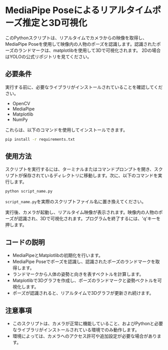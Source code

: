 # MediaPipe Poseによるリアルタイムポーズ推定と3D可視化

このPythonスクリプトは、リアルタイムでカメラからの映像を取得し、MediaPipe Poseを使用して映像内の人物のポーズを認識します。認識されたポーズのランドマークは、matplotlibを使用して3Dで可視化されます。
2Dの場合はYOLOの公式リポジトリを見てください。

## 必要条件

実行する前に、必要なライブラリがインストールされていることを確認してください。

- OpenCV
- MediaPipe
- Matplotlib
- NumPy

これらは、以下のコマンドを使用してインストールできます。

```bash
pip install -r requirements.txt
```

## 使用方法

スクリプトを実行するには、ターミナルまたはコマンドプロンプトを開き、スクリプトが保存されているディレクトリに移動します。次に、以下のコマンドを実行します。

```bash
python script_name.py
```

`script_name.py`を実際のスクリプトファイル名に置き換えてください。

実行後、カメラが起動し、リアルタイム映像が表示されます。映像内の人物のポーズが認識され、3Dで可視化されます。プログラムを終了するには、'q'キーを押します。

## コードの説明

- MediaPipeとMatplotlibの初期化を行います。
- MediaPipe Poseでポーズを認識し、認識されたポーズのランドマークを取得します。
- ランドマークから人体の姿勢と向きを表すベクトルを計算します。
- Matplotlibで3Dグラフを作成し、ポーズのランドマークと姿勢ベクトルを可視化します。
- ポーズが認識されると、リアルタイムで3Dグラフが更新され続けます。

## 注意事項

- このスクリプトは、カメラが正常に機能していること、およびPythonと必要なライブラリがインストールされている環境でのみ動作します。
- 環境によっては、カメラへのアクセス許可や追加設定が必要な場合があります。